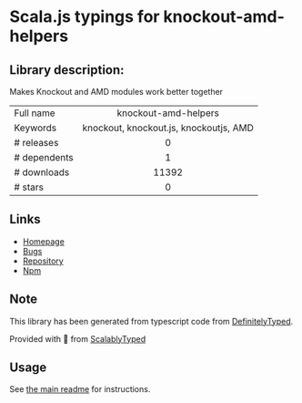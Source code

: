 
# Scala.js typings for knockout-amd-helpers


## Library description:
Makes Knockout and AMD modules work better together

|                    |                 |
| ------------------ | :-------------: |
| Full name          | knockout-amd-helpers |
| Keywords           | knockout, knockout.js, knockoutjs, AMD |
| # releases         | 0 |
| # dependents       | 1 |
| # downloads        | 11392 |
| # stars            | 0 |

## Links
- [Homepage](https://github.com/rniemeyer/knockout-sortable)
- [Bugs](https://github.com/rniemeyer/knockout-amd-helpers/issues)
- [Repository](https://github.com/rniemeyer/knockout-amd-helpers)
- [Npm](https://www.npmjs.com/package/knockout-amd-helpers)
    


## Note
This library has been generated from typescript code from [DefinitelyTyped](https://definitelytyped.org).

Provided with :purple_heart: from [ScalablyTyped](https://github.com/oyvindberg/ScalablyTyped)

## Usage
See [the main readme](../../readme.md) for instructions.


